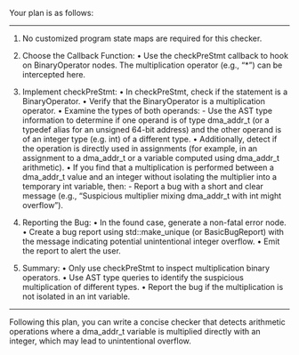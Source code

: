 Your plan is as follows:

------------------------------------------------------------
1. No customized program state maps are required for this checker.

2. Choose the Callback Function:
   • Use the checkPreStmt callback to hook on BinaryOperator nodes. The multiplication operator (e.g., “*”) can be intercepted here.

3. Implement checkPreStmt:
   • In checkPreStmt, check if the statement is a BinaryOperator.
   • Verify that the BinaryOperator is a multiplication operator.
   • Examine the types of both operands:
       - Use the AST type information to determine if one operand is of type dma_addr_t (or a typedef alias for an unsigned 64-bit address) and the other operand is of an integer type (e.g. int) of a different type.
   • Additionally, detect if the operation is directly used in assignments (for example, in an assignment to a dma_addr_t or a variable computed using dma_addr_t arithmetic).
   • If you find that a multiplication is performed between a dma_addr_t value and an integer without isolating the multiplier into a temporary int variable, then:
       - Report a bug with a short and clear message (e.g., “Suspicious multiplier mixing dma_addr_t with int might overflow”).

4. Reporting the Bug:
   • In the found case, generate a non-fatal error node.
   • Create a bug report using std::make_unique<PathSensitiveBugReport> (or BasicBugReport) with the message indicating potential unintentional integer overflow.
   • Emit the report to alert the user.

5. Summary:
   • Only use checkPreStmt to inspect multiplication binary operators.
   • Use AST type queries to identify the suspicious multiplication of different types.
   • Report the bug if the multiplication is not isolated in an int variable.

------------------------------------------------------------
Following this plan, you can write a concise checker that detects arithmetic operations where a dma_addr_t variable is multiplied directly with an integer, which may lead to unintentional overflow.